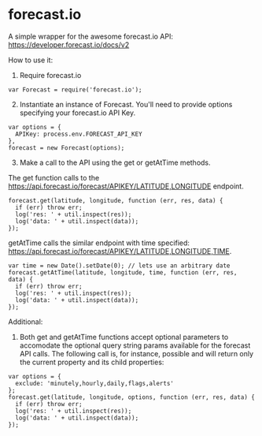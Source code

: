 forecast.io
===========

A simple wrapper for the awesome forecast.io API: https://developer.forecast.io/docs/v2

How to use it: 

1. Require forecast.io

```
var Forecast = require('forecast.io');
```

2. Instantiate an instance of Forecast. You'll need to provide options specifying your forecast.io API Key. 

```
var options = {
  APIKey: process.env.FORECAST_API_KEY
},
forecast = new Forecast(options);
```

3. Make a call to the API using the get or getAtTime methods. 

  The get function calls to the https://api.forecast.io/forecast/APIKEY/LATITUDE,LONGITUDE endpoint. 

```
forecast.get(latitude, longitude, function (err, res, data) {
  if (err) throw err;
  log('res: ' + util.inspect(res));
  log('data: ' + util.inspect(data));
});
```
  
  getAtTime calls the similar endpoint with time specified: https://api.forecast.io/forecast/APIKEY/LATITUDE,LONGITUDE,TIME.
  
```
var time = new Date().setDate(0); // lets use an arbitrary date
forecast.getAtTime(latitude, longitude, time, function (err, res, data) {
  if (err) throw err;
  log('res: ' + util.inspect(res));
  log('data: ' + util.inspect(data));
});
```
  
Additional: 

1. Both get and getAtTime functions accept optional parameters to accomodate the optional query string params available for the forecast API calls. The following call is, for instance, possible and will return only the current property and its child properties: 

```
var options = {
  exclude: 'minutely,hourly,daily,flags,alerts'
};
forecast.get(latitude, longitude, options, function (err, res, data) {
  if (err) throw err;
  log('res: ' + util.inspect(res));
  log('data: ' + util.inspect(data));
});
```

